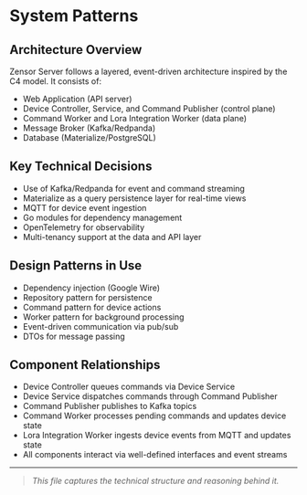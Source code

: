 # System Patterns

## Architecture Overview
Zensor Server follows a layered, event-driven architecture inspired by the C4 model. It consists of:
- Web Application (API server)
- Device Controller, Service, and Command Publisher (control plane)
- Command Worker and Lora Integration Worker (data plane)
- Message Broker (Kafka/Redpanda)
- Database (Materialize/PostgreSQL)

## Key Technical Decisions
- Use of Kafka/Redpanda for event and command streaming
- Materialize as a query persistence layer for real-time views
- MQTT for device event ingestion
- Go modules for dependency management
- OpenTelemetry for observability
- Multi-tenancy support at the data and API layer

## Design Patterns in Use
- Dependency injection (Google Wire)
- Repository pattern for persistence
- Command pattern for device actions
- Worker pattern for background processing
- Event-driven communication via pub/sub
- DTOs for message passing

## Component Relationships
- Device Controller queues commands via Device Service
- Device Service dispatches commands through Command Publisher
- Command Publisher publishes to Kafka topics
- Command Worker processes pending commands and updates device state
- Lora Integration Worker ingests device events from MQTT and updates state
- All components interact via well-defined interfaces and event streams

---

> _This file captures the technical structure and reasoning behind it._ 